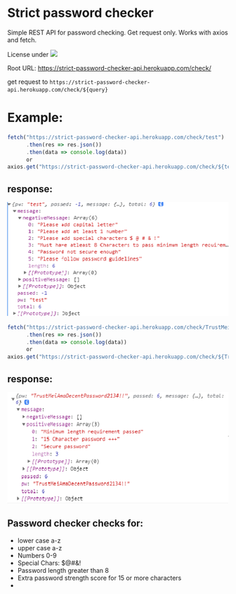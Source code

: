 # Strict password checker

Simple REST API for password checking.
Get request only. Works with axios and fetch.


License under <img src="https://img.shields.io/badge/LICENSE-mit-green"/>


Root URL: https://strict-password-checker-api.herokuapp.com/check/

get request to `https://strict-password-checker-api.herokuapp.com/check/${query}`

# Example:

```javascript
fetch("https://strict-password-checker-api.herokuapp.com/check/test")
      .then(res => res.json())
      .then(data => console.log(data))
      or
axios.get("https://strict-password-checker-api.herokuapp.com/check/${test})
```

## response:
![](assets/test.png)

```javascript
fetch("https://strict-password-checker-api.herokuapp.com/check/TrustMeiAmaDecentPassword2134!!")
      .then(res => res.json())
      .then(data => console.log(data))
      or
axios.get("https://strict-password-checker-api.herokuapp.com/check/${TrustMeiAmaDecentPassword2134!!})
```

## response:
![](assets/test1.png)

## Password checker checks for:

<ul>
<li>lower case a-z</li>
<li>upper case a-z</li>
<li>Numbers 0-9</li>
<li>Special Chars: $@#&!</li>
<li>Password length greater than 8</li>
<li>Extra password strength score for 15 or more characters<li>
</ul>
